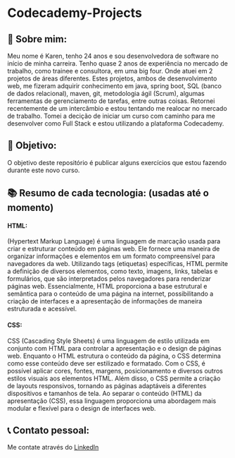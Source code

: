 # Codecademy-Projects

## 👩 Sobre mim: 
Meu nome é Karen, tenho 24 anos e sou desenvolvedora de software no início de minha carreira. Tenho quase 2 anos de experiência no mercado de trabalho, como trainee e consultora, em uma big four.
Onde atuei em 2 projetos de áreas diferentes. Estes projetos, ambos de desenvolvimento web, me fizeram adquirir conhecimento em java, spring boot, SQL (banco de dados relacional), maven, git,
metodologia ágil (Scrum), algumas ferramentas de gerenciamento de tarefas, entre outras coisas. Retornei recentemente de um intercâmbio e estou tentando me realocar no mercado de trabalho. Tomei a decição de iniciar um curso com caminho para me desenvolver como Full Stack e estou utilizando a plataforma Codecademy. 

## 📑 Objetivo:
O objetivo deste repositório é publicar alguns exercícios que estou fazendo durante este novo curso.

## 📚 Resumo de cada tecnologia: (usadas até o momento)
#### HTML: 
(Hypertext Markup Language) é uma linguagem de marcação usada para criar e estruturar conteúdo em páginas web. Ele fornece uma maneira de organizar informações e elementos em um formato compreensível para navegadores da web. Utilizando tags (etiquetas) específicas, HTML permite a definição de diversos elementos, como texto, imagens, links, tabelas e formulários, que são interpretados pelos navegadores para renderizar páginas web. Essencialmente, HTML proporciona a base estrutural e semântica para o conteúdo de uma página na internet, possibilitando a criação de interfaces e a apresentação de informações de maneira estruturada e acessível.

#### CSS:
CSS (Cascading Style Sheets) é uma linguagem de estilo utilizada em conjunto com HTML para controlar a apresentação e o design de páginas web. Enquanto o HTML estrutura o conteúdo da página, o CSS determina como esse conteúdo deve ser estilizado e formatado. Com o CSS, é possível aplicar cores, fontes, margens, posicionamento e diversos outros estilos visuais aos elementos HTML. Além disso, o CSS permite a criação de layouts responsivos, tornando as páginas adaptáveis a diferentes dispositivos e tamanhos de tela. Ao separar o conteúdo (HTML) da apresentação (CSS), essa linguagem proporciona uma abordagem mais modular e flexível para o design de interfaces web.

## 📞 Contato pessoal:
Me contate através do [LinkedIn](https://www.linkedin.com/in/karenlbarcelos)